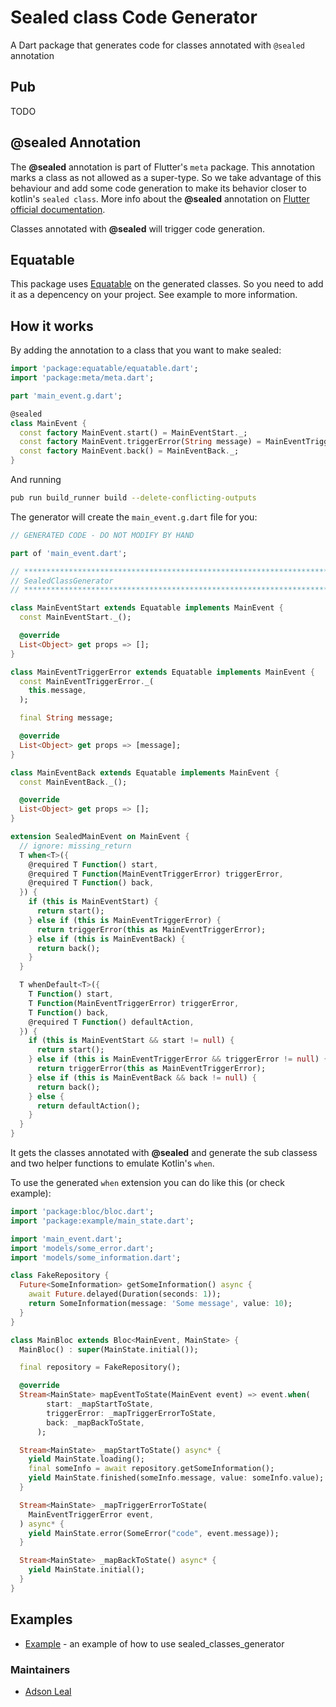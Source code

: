 # Sealed class Code Generator

A Dart package that generates code for classes annotated with `@sealed` annotation

## Pub

TODO

## @sealed Annotation

The **@sealed** annotation is part of Flutter's `meta` package. This annotation marks a class as not allowed as a super-type. So we take advantage of this behaviour and add some code generation to make its behavior closer to kotlin's `sealed class`. More info about the **@sealed** annotation on [Flutter official documentation](https://api.flutter.dev/flutter/meta/sealed-constant.html).

Classes annotated with **@sealed** will trigger code generation.

## Equatable

This package uses [Equatable](https://pub.dev/packages/equatable) on the generated classes. So you need to add it as a depencency on your project. See example to more information.

## How it works

By adding the annotation to a class that you want to make sealed:

```dart
import 'package:equatable/equatable.dart';
import 'package:meta/meta.dart';

part 'main_event.g.dart';

@sealed
class MainEvent {
  const factory MainEvent.start() = MainEventStart._;
  const factory MainEvent.triggerError(String message) = MainEventTriggerError._;
  const factory MainEvent.back() = MainEventBack._;
}
```

And running
```bash
pub run build_runner build --delete-conflicting-outputs
```

The generator will create the `main_event.g.dart` file for you:

```dart
// GENERATED CODE - DO NOT MODIFY BY HAND

part of 'main_event.dart';

// **************************************************************************
// SealedClassGenerator
// **************************************************************************

class MainEventStart extends Equatable implements MainEvent {
  const MainEventStart._();

  @override
  List<Object> get props => [];
}

class MainEventTriggerError extends Equatable implements MainEvent {
  const MainEventTriggerError._(
    this.message,
  );

  final String message;

  @override
  List<Object> get props => [message];
}

class MainEventBack extends Equatable implements MainEvent {
  const MainEventBack._();

  @override
  List<Object> get props => [];
}

extension SealedMainEvent on MainEvent {
  // ignore: missing_return
  T when<T>({
    @required T Function() start,
    @required T Function(MainEventTriggerError) triggerError,
    @required T Function() back,
  }) {
    if (this is MainEventStart) {
      return start();
    } else if (this is MainEventTriggerError) {
      return triggerError(this as MainEventTriggerError);
    } else if (this is MainEventBack) {
      return back();
    }
  }

  T whenDefault<T>({
    T Function() start,
    T Function(MainEventTriggerError) triggerError,
    T Function() back,
    @required T Function() defaultAction,
  }) {
    if (this is MainEventStart && start != null) {
      return start();
    } else if (this is MainEventTriggerError && triggerError != null) {
      return triggerError(this as MainEventTriggerError);
    } else if (this is MainEventBack && back != null) {
      return back();
    } else {
      return defaultAction();
    }
  }
}
```

It gets the classes annotated with **@sealed** and generate the sub classess and two helper functions to emulate Kotlin's `when`.

To use the generated `when` extension you can do like this (or check example): 

```dart
import 'package:bloc/bloc.dart';
import 'package:example/main_state.dart';

import 'main_event.dart';
import 'models/some_error.dart';
import 'models/some_information.dart';

class FakeRepository {
  Future<SomeInformation> getSomeInformation() async {
    await Future.delayed(Duration(seconds: 1));
    return SomeInformation(message: 'Some message', value: 10);
  }
}

class MainBloc extends Bloc<MainEvent, MainState> {
  MainBloc() : super(MainState.initial());

  final repository = FakeRepository();

  @override
  Stream<MainState> mapEventToState(MainEvent event) => event.when(
        start: _mapStartToState,
        triggerError: _mapTriggerErrorToState,
        back: _mapBackToState,
      );

  Stream<MainState> _mapStartToState() async* {
    yield MainState.loading();
    final someInfo = await repository.getSomeInformation();
    yield MainState.finished(someInfo.message, value: someInfo.value);
  }

  Stream<MainState> _mapTriggerErrorToState(
    MainEventTriggerError event,
  ) async* {
    yield MainState.error(SomeError("code", event.message));
  }

  Stream<MainState> _mapBackToState() async* {
    yield MainState.initial();
  }
}
```

## Examples

- [Example](https://github.com/adsonpleal/sealed-classes-generator/tree/master/example) - an example of how to use sealed_classes_generator

### Maintainers

- [Adson Leal](https://github.com/adsonpleal)
